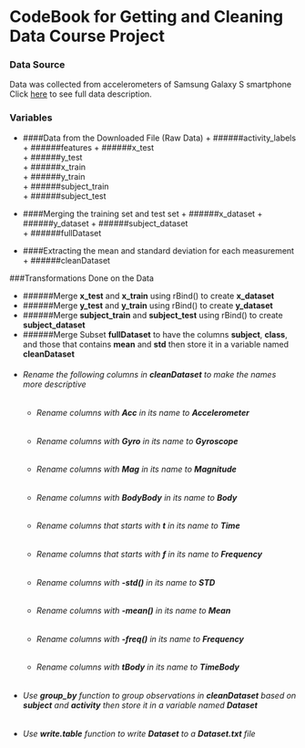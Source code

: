 # CodeBook for Getting and Cleaning Data Course Project
### Data Source
Data was collected from accelerometers of Samsung Galaxy S smartphone  
Click [here](http://archive.ics.uci.edu/ml/datasets/Human+Activity+Recognition+Using+Smartphones) to see full data description.  

### Variables
* ####Data from the Downloaded File (Raw Data)
      + ######activity_labels  
      + ######features 
      + ######x_test  
      + ######y_test  
      + ######x_train  
      + ######y_train  
      + ######subject_train  
      + ######subject_test

* ####Merging the training set and test set
      + ######x_dataset 
      + ######y_dataset 
      + ######subject_dataset  
      + ######fullDataset
      
* ####Extracting the mean and standard deviation for each measurement
      + ######cleanDataset
      
###Transformations Done on the Data
  + ######Merge **x_test** and **x_train** using rBind() to create **x_dataset**
  + ######Merge **y_test** and **y_train** using rBind() to create **y_dataset**
  + ######Merge **subject_train** and **subject_test** using rBind() to create **subject_dataset**
  + ######Merge Subset **fullDataset** to have the columns **subject**, **class**, and those that contains **mean** and **std** then store it in a variable named **cleanDataset**
  + ###### Rename the following columns in **cleanDataset** to make the names more descriptive
    + ###### Rename columns with **Acc** in its name to **Accelerometer**
    + ###### Rename columns with **Gyro** in its name to **Gyroscope**
    + ###### Rename columns with **Mag** in its name to **Magnitude**
    + ###### Rename columns with **BodyBody** in its name to **Body**
    + ###### Rename columns that starts with **t** in its name to **Time**
    + ###### Rename columns that starts with **f** in its name to **Frequency**
    + ###### Rename columns with **-std()** in its name to **STD**
    + ###### Rename columns with **-mean()** in its name to **Mean**
    + ###### Rename columns with **-freq()** in its name to **Frequency**
    + ###### Rename columns with **tBody** in its name to **TimeBody**
  + ###### Use **group_by** function to group observations in **cleanDataset** based on **subject** and **activity** then store it in a variable named **Dataset**
  + ###### Use **write.table** function to write **Dataset** to a **Dataset.txt** file
      